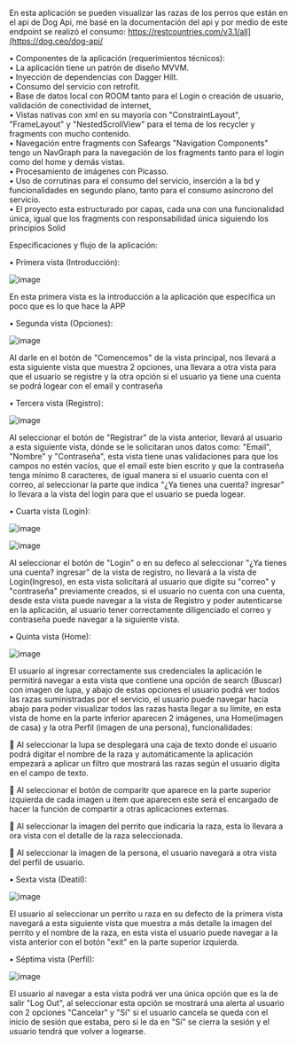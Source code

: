 En esta aplicación se pueden visualizar las razas de los perros que están en el api de Dog Api, me basé en la documentación del api y por medio de este endpoint se realizó el consumo: https://restcountries.com/v3.1/all](https://dog.ceo/dog-api/

• Componentes de la aplicación (requerimientos técnicos):   
• La aplicación tiene un patrón de diseño MVVM.   
• Inyección de dependencias con Dagger Hilt.   
• Consumo del servicio con retrofit.   
• Base de datos local con ROOM tanto para el Login o creación de usuario, validación de conectividad de internet,    
• Vistas nativas con xml en su mayoría con "ConstraintLayout", "FrameLayout" y "NestedScrollView" para el tema de los recycler y fragments con mucho contenido.  
• Navegación entre fragments con Safeargs "Navigation Components" tengo un NavGraph para la navegación de los fragments tanto para el login como del home y demás vistas.   
• Procesamiento de imágenes con Picasso.  
• Uso de corrutinas para el consumo del servicio, inserción a la bd y funcionalidades en segundo plano, tanto para el consumo asíncrono del servicio.   
• El proyecto esta estructurado por capas, cada una con una funcionalidad única, igual que los fragments con responsabilidad única siguiendo los principios Solid

Especificaciones y flujo de la aplicación:

• Primera vista (Introducción):

![image](https://github.com/MagnerRivera/DogApp/assets/103458372/dbb18a15-6862-47a5-900b-0b9df7e615c9)


En esta primera vista es la introducción a la aplicación que especifica un poco que es lo que hace la APP

• Segunda vista (Opciones):

![image](https://github.com/MagnerRivera/DogApp/assets/103458372/f7ef6889-a1a3-4a16-ad69-ff12fee69393)


Al darle en el botón de "Comencemos" de la vista principal, nos llevará a esta siguiente vista que muestra 2 opciones, una llevara a otra vista para que el usuario se registre y la otra opción si el usuario ya tiene una cuenta se podrá logear con el email y contraseña

• Tercera vista (Registro):

![image](https://github.com/MagnerRivera/DogApp/assets/103458372/4fb20276-d5cd-437a-b1d5-9086a6406f39)


Al seleccionar el botón de "Registrar" de la vista anterior, llevará al usuario a esta siguiente vista, dónde se le solicitaran unos datos como: "Email", "Nombre" y "Contraseña", esta vista tiene unas validaciones para que los campos no estén vacíos, que el email este bien escrito y que la contraseña tenga mínimo 8 caracteres, de igual manera si el usuario cuenta con el correo, al seleccionar la parte que indica "¿Ya tienes una cuenta? ingresar" lo llevara a la vista del login para que el usuario se pueda logear.

• Cuarta vista (Login):

![image](https://github.com/MagnerRivera/DogApp/assets/103458372/187cfec7-4c65-4411-ab2f-14c5017755e7)  

![image](https://github.com/MagnerRivera/DogApp/assets/103458372/d87ce4c9-7758-4790-90f9-04058683f10d)



Al seleccionar el botón de "Login" o en su defeco al seleccionar "¿Ya tienes una cuenta? ingresar" de la vista de registro, no llevará a la vista de Login(Ingreso), en esta vista solicitará al usuario que digite su "correo" y "contraseña" previamente creados, si el usuario no cuenta con una cuenta, desde esta vista puede navegar a la vista de Registro y poder autenticarse en la aplicación, al usuario tener correctamente diligenciado el correo y contraseña puede navegar a la siguiente vista.

• Quinta vista (Home):

![image](https://github.com/MagnerRivera/DogApp/assets/103458372/ade575f7-5d30-498f-b692-9d7f55356d42)


El usuario al ingresar correctamente sus credenciales la aplicación le permitirá navegar a esta vista que contiene una opción de search (Buscar) con imagen de lupa, y abajo de estas opciones el usuario podrá ver todos las razas suministradas por el servicio, el usuario puede navegar hacia abajo para poder visualizar todos las razas hasta llegar a su límite, en esta vista de home en la parte inferior aparecen 2 imágenes, una Home(imagen de casa) y la otra Perfil (imagen de una persona), funcionalidades:

 Al seleccionar la lupa se desplegará una caja de texto donde el usuario podrá digitar el nombre de la raza y automáticamente la aplicación empezará a aplicar un filtro que mostrará las razas según el usuario digita en el campo de texto.

 Al seleccionar el botón de comparitr que aparece en la parte superior izquierda de cada imagen u item que aparecen este será el encargado de hacer la función de compartir a otras aplicaciones externas.

 Al seleccionar la imagen del perrito que indicaria la raza, esta lo llevara a ora vista con el detalle de la raza seleccionada.

 Al seleccionar la imagen de la persona, el usuario navegará a otra vista del perfil de usuario.

• Sexta vista (Deatil):

![image](https://github.com/MagnerRivera/DogApp/assets/103458372/aef4f9fa-1336-49fc-b523-f34ac8a8e850)


El usuario al seleccionar un perrito u raza en su defecto de la primera vista navegará a esta siguiente vista que muestra a más detalle la imagen del perrito y el nombre de la raza, en esta vista el usuario puede navegar a la vista anterior con el botón "exit" en la parte superior izquierda.

• Séptima vista (Perfil):

![image](https://github.com/MagnerRivera/DogApp/assets/103458372/d6ae77b7-e105-4971-b439-a1b0740278e3)


El usuario al navegar a esta vista podrá ver una única opción que es la de salir "Log Out", al seleccionar esta opción se mostrará una alerta al usuario con 2 opciones "Cancelar" y "Sí" si el usuario cancela se queda con el inicio de sesión que estaba, pero si le da en "Sí" se cierra la sesión y el usuario tendrá que volver a logearse.
